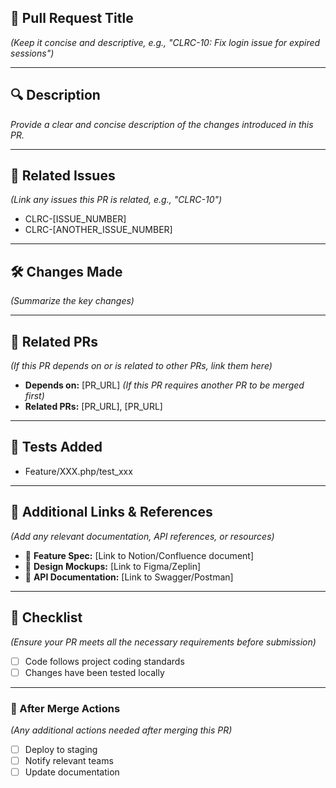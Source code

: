 ## 📌 Pull Request Title

_(Keep it concise and descriptive, e.g., "CLRC-10: Fix login issue for expired sessions")_

---

## 🔍 Description

_Provide a clear and concise description of the changes introduced in this PR._

---

## 🎯 Related Issues

_(Link any issues this PR is related, e.g., "CLRC-10")_

- CLRC-[ISSUE_NUMBER]
- CLRC-[ANOTHER_ISSUE_NUMBER]

---

## 🛠 Changes Made

_(Summarize the key changes)_


---

## 📂 Related PRs

_(If this PR depends on or is related to other PRs, link them here)_

- **Depends on:** [PR_URL] _(If this PR requires another PR to be merged first)_
- **Related PRs:** [PR_URL], [PR_URL]

---

## 🧪 Tests Added
- Feature/XXX.php/test_xxx

---

## 📎 Additional Links & References
_(Add any relevant documentation, API references, or resources)_

- 🔗 **Feature Spec:** [Link to Notion/Confluence document]
- 🔗 **Design Mockups:** [Link to Figma/Zeplin]
- 🔗 **API Documentation:** [Link to Swagger/Postman]

---

## 📝 Checklist
_(Ensure your PR meets all the necessary requirements before submission)_

- [ ] Code follows project coding standards
- [ ] Changes have been tested locally

---

### 🔄 After Merge Actions
_(Any additional actions needed after merging this PR)_

- [ ] Deploy to staging
- [ ] Notify relevant teams
- [ ] Update documentation
